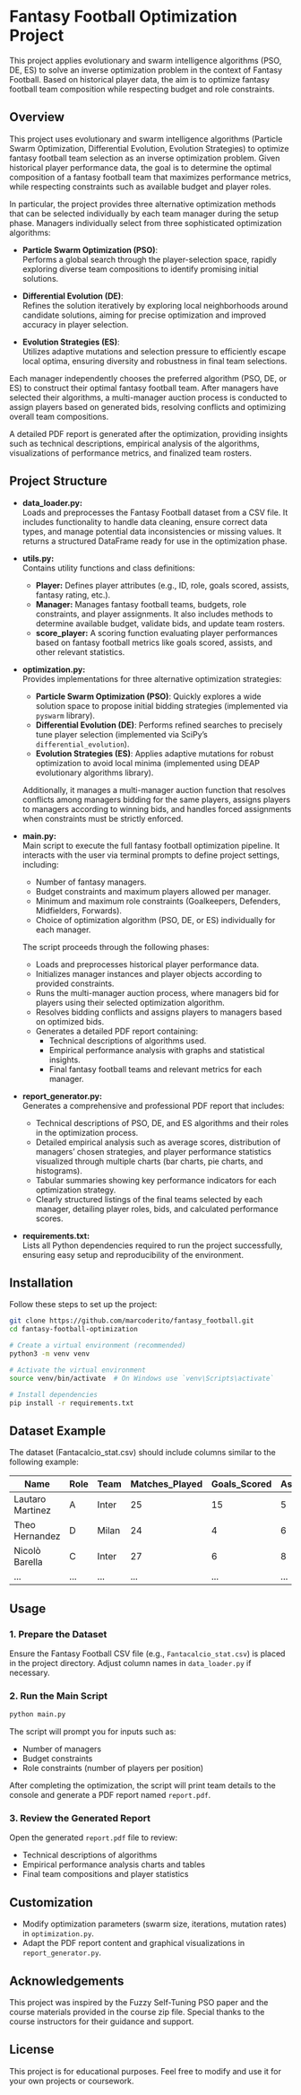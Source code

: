 # Fantasy Football Optimization Project

This project applies evolutionary and swarm intelligence algorithms (PSO, DE, ES) to solve an inverse optimization problem in the context of Fantasy Football. Based on historical player data,  the aim is to optimize fantasy football team composition while respecting budget and role constraints.

## Overview

This project uses evolutionary and swarm intelligence algorithms (Particle Swarm Optimization, Differential Evolution, Evolution Strategies) to optimize fantasy football team selection as an inverse optimization problem. Given historical player performance data, the goal is to determine the optimal composition of a fantasy football team that maximizes performance metrics, while respecting constraints such as available budget and player roles.

In particular, the project provides three alternative optimization methods that can be selected individually by each team manager during the setup phase. Managers individually select from three sophisticated optimization algorithms:

- **Particle Swarm Optimization (PSO)**:  
  Performs a global search through the player-selection space, rapidly exploring diverse team compositions to identify promising initial solutions.

- **Differential Evolution (DE)**:  
  Refines the solution iteratively by exploring local neighborhoods around candidate solutions, aiming for precise optimization and improved accuracy in player selection.

- **Evolution Strategies (ES)**:  
  Utilizes adaptive mutations and selection pressure to efficiently escape local optima, ensuring diversity and robustness in final team selections.

Each manager independently chooses the preferred algorithm (PSO, DE, or ES) to construct their optimal fantasy football team. After managers have selected their algorithms, a multi-manager auction process is conducted to assign players based on generated bids, resolving conflicts and optimizing overall team compositions.

A detailed PDF report is generated after the optimization, providing insights such as technical descriptions, empirical analysis of the algorithms, visualizations of performance metrics, and finalized team rosters.

## Project Structure

- **data_loader.py:**  
  Loads and preprocesses the Fantasy Football dataset from a CSV file. It includes functionality to handle data cleaning, ensure correct data types, and manage potential data inconsistencies or missing values. It returns a structured DataFrame ready for use in the optimization phase.

- **utils.py:**  
  Contains utility functions and class definitions:
  - **Player:** Defines player attributes (e.g., ID, role, goals scored, assists, fantasy rating, etc.).
  - **Manager:** Manages fantasy football teams, budgets, role constraints, and player assignments. It also includes methods to determine available budget, validate bids, and update team rosters.
  - **score_player:** A scoring function evaluating player performances based on fantasy football metrics like goals scored, assists, and other relevant statistics.

- **optimization.py:**  
  Provides implementations for three alternative optimization strategies:
  - **Particle Swarm Optimization (PSO)**: Quickly explores a wide solution space to propose initial bidding strategies (implemented via `pyswarm` library).
  - **Differential Evolution (DE)**: Performs refined searches to precisely tune player selection (implemented via SciPy’s `differential_evolution`).
  - **Evolution Strategies (ES)**: Applies adaptive mutations for robust optimization to avoid local minima (implemented using DEAP evolutionary algorithms library).
  
  Additionally, it manages a multi-manager auction function that resolves conflicts among managers bidding for the same players, assigns players to managers according to winning bids, and handles forced assignments when constraints must be strictly enforced.

- **main.py:**  
  Main script to execute the full fantasy football optimization pipeline. It interacts with the user via terminal prompts to define project settings, including:
  - Number of fantasy managers.
  - Budget constraints and maximum players allowed per manager.
  - Minimum and maximum role constraints (Goalkeepers, Defenders, Midfielders, Forwards).
  - Choice of optimization algorithm (PSO, DE, or ES) individually for each manager.
  
  The script proceeds through the following phases:
  - Loads and preprocesses historical player performance data.
  - Initializes manager instances and player objects according to provided constraints.
  - Runs the multi-manager auction process, where managers bid for players using their selected optimization algorithm.
  - Resolves bidding conflicts and assigns players to managers based on optimized bids.
  - Generates a detailed PDF report containing:
    - Technical descriptions of algorithms used.
    - Empirical performance analysis with graphs and statistical insights.
    - Final fantasy football teams and relevant metrics for each manager.

- **report_generator.py:**  
  Generates a comprehensive and professional PDF report that includes:
  - Technical descriptions of PSO, DE, and ES algorithms and their roles in the optimization process.
  - Detailed empirical analysis such as average scores, distribution of managers’ chosen strategies, and player performance statistics visualized through multiple charts (bar charts, pie charts, and histograms).
  - Tabular summaries showing key performance indicators for each optimization strategy.
  - Clearly structured listings of the final teams selected by each manager, detailing player roles, bids, and calculated performance scores.

- **requirements.txt:**  
  Lists all Python dependencies required to run the project successfully, ensuring easy setup and reproducibility of the environment.

## Installation

Follow these steps to set up the project:

```bash
git clone https://github.com/marcoderito/fantasy_football.git
cd fantasy-football-optimization

# Create a virtual environment (recommended)
python3 -m venv venv

# Activate the virtual environment
source venv/bin/activate  # On Windows use `venv\Scripts\activate`

# Install dependencies
pip install -r requirements.txt
```
## Dataset Example

The dataset (Fantacalcio_stat.csv) should include columns similar to the following example:

| Name              | Role | Team  | Matches_Played | Goals_Scored | Assists | Fantasy_Rating | Yellow_Cards | Red_Cards |
|-------------------|------|-------|----------------|--------------|---------|----------------|--------------|-----------|
| Lautaro Martinez  | A    | Inter | 25             | 15           | 5       | 7.8            | 3            | 0         |
| Theo Hernandez    | D    | Milan | 24             | 4            | 6       | 7.2            | 4            | 0         |
| Nicolò Barella    | C    | Inter | 27             | 6            | 8       | 7.5            | 2            | 0         |
| ...               | ...  | ...   | ...            | ...          | ...     | ...            | ...          | ...       |

## Usage

### 1. Prepare the Dataset

Ensure the Fantasy Football CSV file (e.g., `Fantacalcio_stat.csv`) is placed in the project directory. Adjust column names in `data_loader.py` if necessary.

### 2. Run the Main Script

```bash
python main.py
```

The script will prompt you for inputs such as:

- Number of managers
- Budget constraints
- Role constraints (number of players per position)

After completing the optimization, the script will print team details to the console and generate a PDF report named `report.pdf`.

### 3. Review the Generated Report

Open the generated `report.pdf` file to review:

- Technical descriptions of algorithms
- Empirical performance analysis charts and tables
- Final team compositions and player statistics

## Customization

- Modify optimization parameters (swarm size, iterations, mutation rates) in `optimization.py`.
- Adapt the PDF report content and graphical visualizations in `report_generator.py`.

## Acknowledgements

This project was inspired by the Fuzzy Self-Tuning PSO paper and the course materials provided in the course zip file. Special thanks to the course instructors for their guidance and support.

## License

This project is for educational purposes. Feel free to modify and use it for your own projects or coursework.

